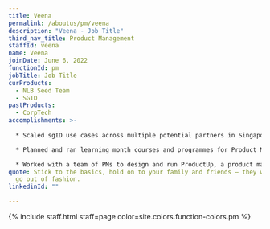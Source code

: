 ```yaml
---
title: Veena
permalink: /aboutus/pm/veena
description: "Veena - Job Title"
third_nav_title: Product Management
staffId: veena
name: Veena
joinDate: June 6, 2022
functionId: pm
jobTitle: Job Title
curProducts:
  - NLB Seed Team
  - SGID
pastProducts:
  - CorpTech
accomplishments: >-
  
  * Scaled sgID use cases across multiple potential partners in Singapore

  * Planned and ran learning month courses and programmes for Product Manager upskilling

  * Worked with a team of PMs to design and run ProductUp, a product management 101 workshop for senior government leaders
quote: Stick to the basics, hold on to your family and friends – they will never
  go out of fashion.
linkedinId: ""

---
```


{% include staff.html staff=page color=site.colors.function-colors.pm %}
